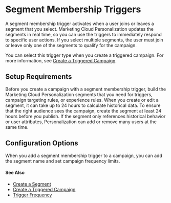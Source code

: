 

# Segment Membership Triggers

A segment membership trigger activates when a user joins or leaves a segment
that you select. Marketing Cloud Personalization updates the segments in real
time, so you can use the triggers to immediately respond to specific user
actions. If you select multiple segments, the user must join or leave only one
of the segments to qualify for the campaign.

You can select this trigger type when you create a triggered campaign. For
more information, see [Create a Triggered
Campaign](https://help.salesforce.com/s/articleView?id=sf.mc_pers_triggered_campaign_create.htm&language=en_US&type=5
"Use a triggered campaign to launch a journey when a specific action or event
occurs. For example, send a promotion to a shopper who spent time viewing a
product but didn’t purchase. You can recommend unread articles or products to
a visitor who has spent more than 5 minutes reading about a topic. You can
remind new users to complete onboarding steps, or alert sales reps when target
prospects spend a certain amount of time on your site. When creating a
triggered campaign, you can define when to trigger the campaign, which users
to target, and which experiences to deliver.").

## Setup Requirements

Before you create a campaign with a segment membership trigger, build the
Marketing Cloud Personalization segments that you need for triggers, campaign
targeting rules, or experience rules. When you create or edit a segment, it
can take up to 24 hours to calculate historical data. To ensure that the right
audience sees the campaign, create the segment at least 24 hours before you
publish. If the segment only references historical behavior or user
attributes, Personalization can add or remove many users at the same time.

## Configuration Options

When you add a segment membership trigger to a campaign, you can add the
segment name and set campaign frequency limits.

#### See Also

  * [Create a Segment](https://help.salesforce.com/s/articleView?id=sf.mc_pers_segment_create.htm&language=en_US&type=5 "A segment is a real-time grouping of users, or accounts, based on criteria you define using a set of segment categories and rules.")
  * [Create a Triggered Campaign](https://help.salesforce.com/s/articleView?id=sf.mc_pers_triggered_campaign_create.htm&language=en_US&type=5 "Use a triggered campaign to launch a journey when a specific action or event occurs. For example, send a promotion to a shopper who spent time viewing a product but didn’t purchase. You can recommend unread articles or products to a visitor who has spent more than 5 minutes reading about a topic. You can remind new users to complete onboarding steps, or alert sales reps when target prospects spend a certain amount of time on your site. When creating a triggered campaign, you can define when to trigger the campaign, which users to target, and which experiences to deliver.")
  * [Trigger Frequency](https://help.salesforce.com/s/articleView?id=sf.mc_pers_triggered_campaign_trigger_frequency.htm&language=en_US&type=5 "Frequency limits apply to the number of triggers that Marketing Cloud Personalization sends for a user profile for a specified time period.")

